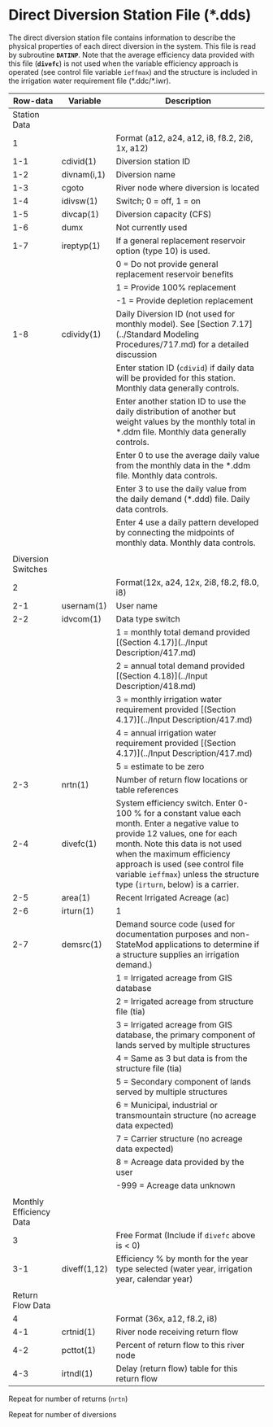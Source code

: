 # Direct Diversion Station File (*.dds) #

The direct diversion station file contains information to describe the physical properties of each direct diversion in the system. This file is read by subroutine **`DATINP`**. Note that the 
average efficiency data provided with this file (**`divefc`**) is not used when the variable efficiency approach is operated (see control file variable `ieffmax`) and the structure is included 
in the irrigation water requirement file (\*.ddc/\*.iwr).

| Row-data							| Variable						| Description 								|				
| ------------------				| --------------------			| --------									|
| Station Data						|								|											|
| 1									| 								| Format (a12, a24, a12, i8, f8.2, 2i8, 1x, a12) |
| 1-1								| cdivid(1)						| Diversion station ID
| 1-2								| divnam(i,1)					| Diversion name							|
| 1-3								| cgoto							| River node where diversion is located		|
| 1-4								| idivsw(1)						| Switch; 0 = off, 1 = on						|
| 1-5								| divcap(1)						| Diversion capacity (CFS)					|
| 1-6								| dumx							| Not currently used						|
| 1-7								| ireptyp(1)					| If a general replacement reservoir option (type 10) is used.|
| |																	| 0 = Do not provide general replacement reservoir benefits |
| |																	| 1 = Provide 100% replacement |
| |																	| -1 = Provide depletion replacement |
| 1-8								| cdividy(1)					| Daily Diversion ID (not used for monthly model). See [Section 7.17](../Standard Modeling Procedures/717.md) for a detailed discussion
| |																	| Enter station ID (`cdivid`) if daily data will be provided for this station. Monthly data generally controls.
| |																	| Enter another station ID to use the daily distribution of another but weight values by the monthly total in \*.ddm file. Monthly data generally controls.
| |																	| Enter 0 to use the average daily value from the monthly data in the \*.ddm file. Monthly data controls.
| |																	| Enter 3 to use the daily value from the daily demand (\*.ddd) file. Daily data controls.
| |																	| Enter 4 use a daily pattern developed by connecting the midpoints of monthly data. Monthly data controls. 
| | | |
| Diversion Switches				| 								|											|
| 2									| 								| Format(12x, a24, 12x, 2i8, f8.2, f8.0, i8) |
| 2-1								| usernam(1)					| User name									|
| 2-2								| idvcom(1)						| Data type switch 							|
| 									|								| 1 = monthly total demand provided [(Section 4.17)](../Input Description/417.md) |
|									|								| 2 = annual total demand provided [(Section 4.18)](../Input Description/418.md) |
|									|								| 3 = monthly irrigation water requirement provided [(Section 4.17)](../Input Description/417.md) |
|									|								| 4 = annual irrigation water requirement provided [(Section 4.17)](../Input Description/417.md) |
|									|								| 5 = estimate to be zero |
| 2-3								| nrtn(1)						| Number of return flow locations or table references |
| 2-4								| divefc(1)						| System efficiency switch. Enter 0-100 % for a constant value each month. Enter a negative value to provide 12 values, one for each month. Note this data is not used when the maximum efficiency approach is used (see control file variable `ieffmax`) unless the structure type (`irturn`, below) is a carrier. |
| 2-5								| area(1)						| Recent Irrigated Acreage (ac) |
| 2-6 								| irturn(1) 					| 1 |
| 2-7 								| demsrc(1) 					| Demand source code (used for documentation purposes and non-StateMod applications to determine if a structure supplies an irrigation demand.) |
| | 																| 1 = Irrigated acreage from GIS database |
| | 																| 2 = Irrigated acreage from structure file (tia) |
| | 																| 3 = Irrigated acreage from GIS database, the primary component of lands served by multiple structures |
| | 																| 4 = Same as 3 but data is from the structure file (tia) |
| | 																| 5 = Secondary component of lands served by multiple structures |
| | 																| 6 = Municipal, industrial or transmountain structure (no acreage data expected) |
| | 																| 7 = Carrier structure (no acreage data expected) |
| | 																| 8 = Acreage data provided by the user |
| | 																| -999 = Acreage data unknown |
| | | |
| Monthly Efficiency Data			| 								| |
| 3 								| 								| Free Format (Include if `divefc` above is < 0) |
| 3-1 								| diveff(1,12) 					| Efficiency % by month for the year type selected (water year, irrigation year, calendar year)
| | | |
| Return Flow Data					| 								| |
| 4 								| 								| Format (36x, a12, f8.2, i8) |
| 4-1 								| crtnid(1) 					| River node receiving return flow |
| 4-2 								| pcttot(1) 					| Percent of return flow to this river node |
| 4-3 								| irtndl(1) 					| Delay (return flow) table for this return flow |

Repeat for number of returns (`nrtn`)

Repeat for number of diversions